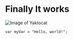 # Finally It works 


![Image of Yaktocat](https://octodex.github.com/images/yaktocat.png)



``` 
var myVar = "Hello, world!";
```
